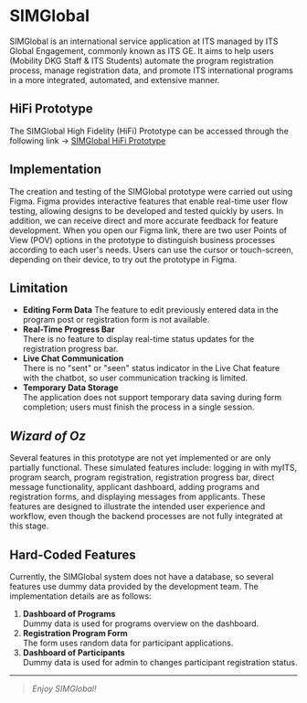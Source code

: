 # SIMGlobal

SIMGlobal is an international service application at ITS managed by ITS Global Engagement, commonly known as ITS GE. It aims to help users (Mobility DKG Staff & ITS Students) automate the program registration process, manage registration data, and promote ITS international programs in a more integrated, automated, and extensive manner.

## HiFi Prototype

The SIMGlobal High Fidelity (HiFi) Prototype can be accessed through the following link -> [SIMGlobal HiFi Prototype](https://figma.com/design/mzz8S6sShRV2U0YbOvD8Fc/UI-UX-SIMGlobal?node-id=589-9768&t=uNPUkUA6V6PyPYqc-1)

## Implementation

The creation and testing of the SIMGlobal prototype were carried out using Figma. Figma provides interactive features that enable real-time user flow testing, allowing designs to be developed and tested quickly by users. In addition, we can receive direct and more accurate feedback for feature development. When you open our Figma link, there are two user Points of View (POV) options in the prototype to distinguish business processes according to each user's needs. Users can use the cursor or touch-screen, depending on their device, to try out the prototype in Figma.


## Limitation

- **Editing Form Data**
  The feature to edit previously entered data in the program post or registration form is not available.
- **Real-Time Progress Bar**  
  There is no feature to display real-time status updates for the registration progress bar.
- **Live Chat Communication**  
  There is no "sent" or "seen" status indicator in the Live Chat feature with the chatbot, so user communication tracking is limited.
- **Temporary Data Storage**  
  The application does not support temporary data saving during form completion; users must finish the process in a single session.


## _Wizard of Oz_

Several features in this prototype are not yet implemented or are only partially functional. These simulated features include: logging in with myITS, program search, program registration, registration progress bar, direct message functionality, applicant dashboard, adding programs and registration forms, and displaying messages from applicants. These features are designed to illustrate the intended user experience and workflow, even though the backend processes are not fully integrated at this stage.


## Hard-Coded Features

Currently, the SIMGlobal system does not have a database, so several features use dummy data provided by the development team. The implementation details are as follows:

1. **Dashboard of Programs**  
   Dummy data is used for programs overview on the dashboard.
2. **Registration Program Form**  
   The form uses random data for participant applications.
3. **Dashboard of Participants**  
   Dummy data is used for admin to changes participant registration status.

---

> _Enjoy SIMGlobal!_

